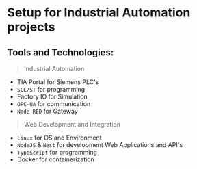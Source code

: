# Setup for Industrial Automation projects

## Tools and Technologies:

> Industrial Automation
- TIA Portal for Siemens PLC's
- `SCL/ST` for programming 
- Factory IO for Simulation
- `OPC-UA` for communication
- `Node-RED` for Gateway 

> Web Development and Integration
- `Linux` for OS and Environment
- `NodeJS` & `Nest` for development Web Applications and API's
- `TypeScript` for programming
- Docker for containerization